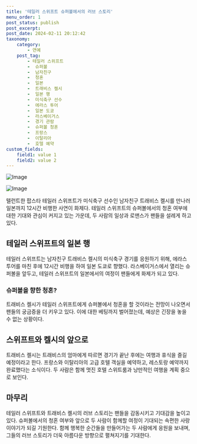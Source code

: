 ```yaml
---
title: '테일러 스위프트 슈퍼볼에서의 러브 스토리'
menu_order: 1
post_status: publish
post_excerpt: 
post_date: 2024-02-11 20:12:42
taxonomy:
    category:
        - 연예
    post_tag:
        - 테일러 스위프트
        -  슈퍼볼
        -  남자친구
        -  청혼
        -  일본
        -  트래비스 켈시
        -  일본 행
        -  미식축구 선수
        -  에라스 투어
        -  일본 도쿄
        -  라스베이거스
        -  경기 관람
        -  슈퍼볼 청혼
        -  프랑스
        -  이탈리아
        -  호텔 예약
custom_fields:
    field1: value 1
    field2: value 2
---
```


![Image](https://mimgnews.pstatic.net/image/109/2024/02/11/0005016384_001_20240211172702948.jpg?type=w540)

![Image](https://ssl.pstatic.net/mimgnews/image/109/2024/02/11/0005016384_002_20240211172702972.jpg?type=w540)

텔런트한 팝스타 테일러 스위프트가 미식축구 선수인 남자친구 트래비스 켈시를 만나러 일본까지 12시간 비행한 사연이 화제다. 테일러 스위프트의 슈퍼볼에서의 청혼 여부에 대한 기대와 관심이 커지고 있는 가운데, 두 사람의 일상과 로맨스가 팬들을 설레게 하고 있다.
## 테일러 스위프트의 일본 행
테일러 스위프트는 남자친구 트래비스 켈시의 미식축구 경기를 응원하기 위해, 에라스 투어를 마친 후에 12시간 비행을 하여 일본 도쿄로 향했다. 라스베이거스에서 열리는 슈퍼볼을 앞두고, 테일러 스위프트의 일본에서의 여정이 팬들에게 화제가 되고 있다.
### 슈퍼볼을 향한 청혼?
트래비스 켈시가 테일러 스위프트에게 슈퍼볼에서 청혼을 할 것이라는 전망이 나오면서 팬들의 궁금증을 더 키우고 있다. 이에 대한 베팅까지 벌어졌는데, 예상은 긴장을 놓을 수 없는 상황이다.
## 스위프트와 켈시의 앞으로
트래비스 켈시는 트래비스의 엄마에게 따르면 경기가 끝난 후에는 여행과 휴식을 즐길 예정이라고 한다. 프랑스와 이탈리아의 고급 호텔 객실을 예약하고, 레스토랑 예약까지 완료했다는 소식이다. 두 사람은 함께 멋진 호텔 스위트룸과 낭만적인 여행을 계획 중으로 보인다.
## 마무리
테일러 스위프트와 트래비스 켈시의 러브 스토리는 팬들을 감동시키고 기대감을 높이고 있다. 슈퍼볼에서의 청혼 여부와 앞으로 두 사람이 함께할 여정이 기대되는 속편한 사랑 이야기가 되길 기원한다. 함께 행복한 순간들을 만들어가는 두 사람에게 응원을 보내며, 그들의 러브 스토리가 더욱 아름다운 방향으로 펼쳐지기를 기대한다.
